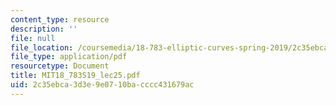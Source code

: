 ```yaml
---
content_type: resource
description: ''
file: null
file_location: /coursemedia/18-783-elliptic-curves-spring-2019/2c35ebca3d3e9e0710bacccc431679ac_MIT18_783S19_lec25.pdf
file_type: application/pdf
resourcetype: Document
title: MIT18_783S19_lec25.pdf
uid: 2c35ebca-3d3e-9e07-10ba-cccc431679ac
---
```

